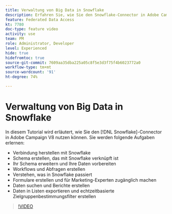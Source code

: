 ```yaml
---
title: Verwaltung von Big Data in Snowflake
description: Erfahren Sie, wie Sie den Snowflake-Connector in Adobe Campaign V8 nutzen
feature: Federated Data Access
kt: 7780
doc-type: feature video
activity: use
team: PM
role: Administrator, Developer
level: Experienced
hide: true
hidefromtoc: true
source-git-commit: 7609aa35dba225a05c8f5e3d3f75f4b6023772a0
workflow-type: tm+mt
source-wordcount: '91'
ht-degree: 74%

---
```


# Verwaltung von Big Data in Snowflake

In diesem Tutorial wird erläutert, wie Sie den [!DNL Snowflake]-Connector in Adobe Campaign V8 nutzen können.
Sie werden folgende Aufgaben erlernen:

* Verbindung herstellen mit Snowflake
* Schema erstellen, das mit Snowflake verknüpft ist
* Ihr Schema erweitern und Ihre Daten vorbereiten
* Workflows und Abfragen erstellen
* Verstehen, was in Snowflake passiert
* Formulare erstellen und für Marketing-Experten zugänglich machen
* Daten suchen und Berichte erstellen
* Daten in Listen exportieren und echtzeitbasierte Zielgruppenbestimmungsfilter erstellen

>[!VIDEO](https://video.tv.adobe.com/v/31588?quality=12&learn=on)
